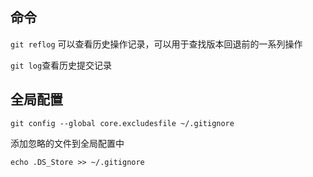 


## 命令

`git reflog` 可以查看历史操作记录，可以用于查找版本回退前的一系列操作

`git log`查看历史提交记录


## 全局配置

`git config --global core.excludesfile ~/.gitignore`

添加忽略的文件到全局配置中

`echo .DS_Store >> ~/.gitignore`